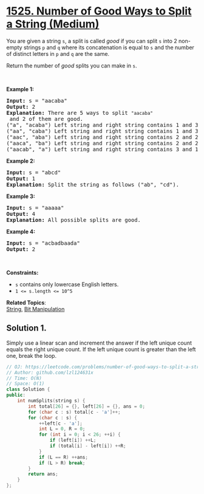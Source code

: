 # [1525. Number of Good Ways to Split a String (Medium)](https://leetcode.com/problems/number-of-good-ways-to-split-a-string/)

<p>You are given a string <code>s</code>, a&nbsp;split is called <em>good</em>&nbsp;if you can split&nbsp;<code>s</code> into 2&nbsp;non-empty strings <code>p</code> and <code>q</code> where its concatenation is equal to <code>s</code> and the number of distinct letters in <code>p</code> and <code>q</code> are the same.</p>

<p>Return the number of <em>good</em> splits you can make in <code>s</code>.</p>

<p>&nbsp;</p>
<p><strong>Example 1:</strong></p>

<pre><strong>Input:</strong> s = "aacaba"
<strong>Output:</strong> 2
<strong>Explanation:</strong> There are 5 ways to split <code>"aacaba"</code> and 2 of them are good. 
("a", "acaba") Left string and right string contains 1 and 3 different letters respectively.
("aa", "caba") Left string and right string contains 1 and 3 different letters respectively.
("aac", "aba") Left string and right string contains 2 and 2 different letters respectively (good split).
("aaca", "ba") Left string and right string contains 2 and 2 different letters respectively (good split).
("aacab", "a") Left string and right string contains 3 and 1 different letters respectively.
</pre>

<p><strong>Example 2:</strong></p>

<pre><strong>Input:</strong> s = "abcd"
<strong>Output:</strong> 1
<strong>Explanation: </strong>Split the string as follows ("ab", "cd").
</pre>

<p><strong>Example 3:</strong></p>

<pre><strong>Input:</strong> s = "aaaaa"
<strong>Output:</strong> 4
<strong>Explanation: </strong>All possible splits are good.</pre>

<p><strong>Example 4:</strong></p>

<pre><strong>Input:</strong> s = "acbadbaada"
<strong>Output:</strong> 2
</pre>

<p>&nbsp;</p>
<p><strong>Constraints:</strong></p>

<ul>
	<li><code>s</code> contains only lowercase English letters.</li>
	<li><code>1 &lt;= s.length &lt;= 10^5</code></li>
</ul>

**Related Topics**:  
[String](https://leetcode.com/tag/string/), [Bit Manipulation](https://leetcode.com/tag/bit-manipulation/)

## Solution 1.

Simply use a linear scan and increment the answer if the left unique count equals the right unique count. If the left unique count is greater than the left one, break the loop.

```cpp
// OJ: https://leetcode.com/problems/number-of-good-ways-to-split-a-string/
// Author: github.com/lzl124631x
// Time: O(N)
// Space: O(1)
class Solution {
public:
    int numSplits(string s) {
        int total[26] = {}, left[26] = {}, ans = 0;
        for (char c : s) total[c - 'a']++;
        for (char c : s) {
            ++left[c - 'a'];
            int L = 0, R = 0;
            for (int i = 0; i < 26; ++i) {
                if (left[i]) ++L;
                if (total[i] - left[i]) ++R;
            }
            if (L == R) ++ans;
            if (L > R) break;
        }
        return ans;
    }
};
```